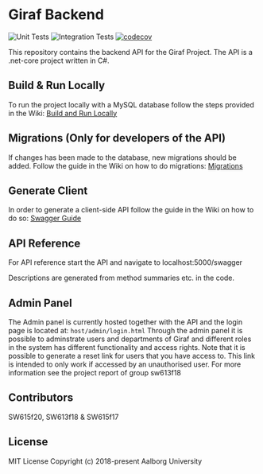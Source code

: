 # Giraf Backend

![Unit Tests](https://github.com/aau-giraf/web-api/workflows/Unit%20Test/badge.svg)
![Integration Tests](https://github.com/aau-giraf/web-api/workflows/Integration%20Test/badge.svg)
[![codecov](https://codecov.io/gh/aau-giraf/web-api/branch/develop/graph/badge.svg)](https://codecov.io/gh/aau-giraf/web-api)


This repository contains the backend API for the Giraf Project. The API is a .net-core project written in C#.

## Build & Run Locally

To run the project locally with a MySQL database follow the steps provided in the Wiki: 
[Build and Run Locally](https://aau-giraf.github.io/wiki/development/rest_api_development/BuildAndRunLocally/)

## Migrations (Only for developers of the API)
If changes has been made to the database, new migrations should be added. Follow the guide in the Wiki on how to do migrations: 
[Migrations](https://aau-giraf.github.io/wiki/development/rest_api_development/Database/)

## Generate Client
In order to generate a client-side API follow the guide in the Wiki on how to do so: 
[Swagger Guide](https://aau-giraf.github.io/wiki/development/rest_api_development/Swagger/)

## API Reference

For API reference start the API and navigate to localhost:5000/swagger

Descriptions are generated from method summaries etc. in the code.

## Admin Panel
The Admin panel is currently hosted together with the API and the login page is located at: `host/admin/login.html`
Through the admin panel it is possible to adminstrate users and departments of Giraf and different roles in the system has different functionality and access rights.
Note that it is possible to generate a reset link for users that you have access to. This link is intended to only work if accessed by an unauthorised user.
For more information see the project report of group sw613f18

## Contributors

SW615f20, SW613f18 & SW615f17

## License
MIT License
Copyright (c) 2018-present Aalborg University
